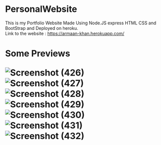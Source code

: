 # PersonalWebsite
This is my Portfolio Website Made Using Node.JS express HTML CSS and BootStrap
and Deployed on heroku.
<br>
Link to the website : https://armaan-khan.herokuapp.com/
<br>
<H1>Some Previews

![Screenshot (426)](https://user-images.githubusercontent.com/72501596/115891609-e085ee00-a473-11eb-8276-efcebf11d8c2.png)
![Screenshot (427)](https://user-images.githubusercontent.com/72501596/115891633-e8de2900-a473-11eb-8898-e505870a46eb.png)
![Screenshot (428)](https://user-images.githubusercontent.com/72501596/115891648-eda2dd00-a473-11eb-8a72-a157b8a19e2a.png)
![Screenshot (429)](https://user-images.githubusercontent.com/72501596/115891662-f3002780-a473-11eb-98a8-9665c4730ba1.png)
![Screenshot (430)](https://user-images.githubusercontent.com/72501596/115891802-204cd580-a474-11eb-8a6d-670608f003ed.png)
![Screenshot (431)](https://user-images.githubusercontent.com/72501596/115891819-25118980-a474-11eb-95d0-9bb64c9310ce.png)
![Screenshot (432)](https://user-images.githubusercontent.com/72501596/115891825-2773e380-a474-11eb-9a2e-b30579531639.png)

